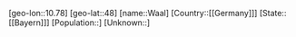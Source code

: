 ﻿---
location: [48,10.78]
type: City
tags:
- geo/City


SpocWebEntityId: 35376
isDeleted: false
confidential: public

---
[geo-lon::10.78]
[geo-lat::48]
[name::Waal]
[Country::[[Germany]]]
[State::[[Bayern]]]
[Population::]
[Unknown::]

